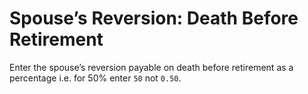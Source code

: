 # Spouse’s Reversion: Death Before Retirement

Enter the spouse’s reversion payable on death before retirement as a
percentage i.e. for 50% enter `50` not `0.50`.
